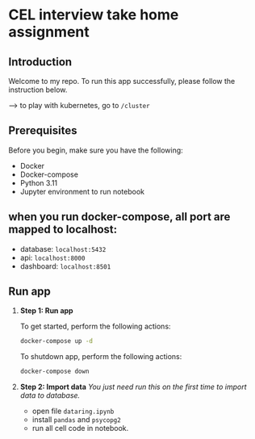 # CEL interview take home assignment

## Introduction

Welcome to my repo. To run this app successfully, please follow the instruction below.

--> to play with kubernetes, go to `/cluster`

## Prerequisites

Before you begin, make sure you have the following:

- Docker
- Docker-compose
- Python 3.11
- Jupyter environment to run notebook

## when you run docker-compose, all port are mapped to localhost:

- database: `localhost:5432`
- api: `localhost:8000`
- dashboard: `localhost:8501`

## Run app
1. **Step 1: Run app**

   To get started, perform the following actions:

   ```bash
   docker-compose up -d
   ```
   To shutdown app, perform the following actions:

   ```bash
   docker-compose down
   ```
1. **Step 2: Import data**
    *You just need run this on the first time to import data to database.*
    - open file `dataring.ipynb`
    - install `pandas` and `psycopg2`
    - run all cell code in notebook.
